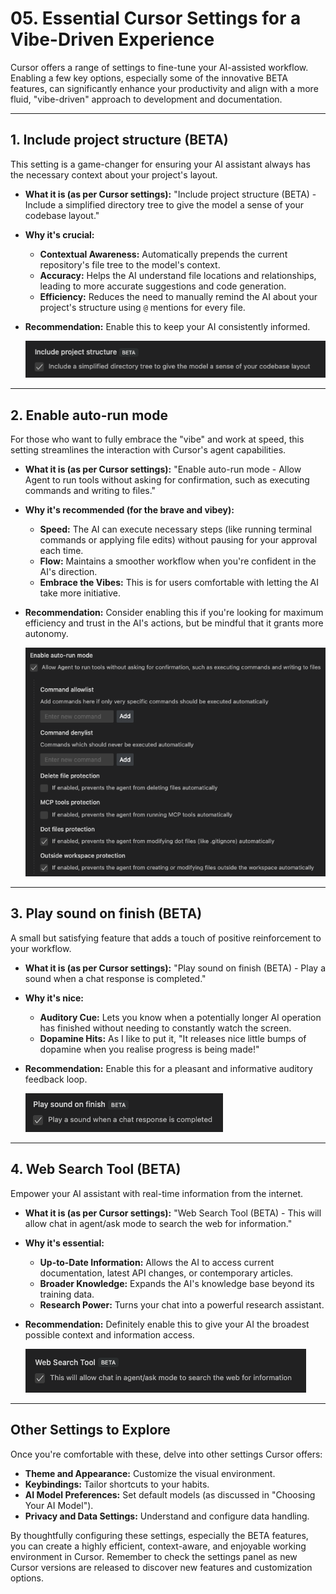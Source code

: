 # 05. Essential Cursor Settings for a Vibe-Driven Experience

Cursor offers a range of settings to fine-tune your AI-assisted workflow. Enabling a few key options, especially some of the innovative BETA features, can significantly enhance your productivity and align with a more fluid, "vibe-driven" approach to development and documentation.

---

## 1. Include project structure (BETA)

This setting is a game-changer for ensuring your AI assistant always has the necessary context about your project's layout.

-   **What it is (as per Cursor settings):** "Include project structure (BETA) - Include a simplified directory tree to give the model a sense of your codebase layout."
-   **Why it's crucial:**
    *   **Contextual Awareness:** Automatically prepends the current repository's file tree to the model's context.
    *   **Accuracy:** Helps the AI understand file locations and relationships, leading to more accurate suggestions and code generation.
    *   **Efficiency:** Reduces the need to manually remind the AI about your project's structure using `@` mentions for every file.
-   **Recommendation:** Enable this to keep your AI consistently informed.

    ![Include Project Structure Setting](../assets/include_project_structure.png)

---

## 2. Enable auto-run mode

For those who want to fully embrace the "vibe" and work at speed, this setting streamlines the interaction with Cursor's agent capabilities.

-   **What it is (as per Cursor settings):** "Enable auto-run mode - Allow Agent to run tools without asking for confirmation, such as executing commands and writing to files."
-   **Why it's recommended (for the brave and vibey):**
    *   **Speed:** The AI can execute necessary steps (like running terminal commands or applying file edits) without pausing for your approval each time.
    *   **Flow:** Maintains a smoother workflow when you're confident in the AI's direction.
    *   **Embrace the Vibes:** This is for users comfortable with letting the AI take more initiative.
-   **Recommendation:** Consider enabling this if you're looking for maximum efficiency and trust in the AI's actions, but be mindful that it grants more autonomy.

    ![Enable Auto-run Mode Setting](../assets/auto_run_mode.png)

---

## 3. Play sound on finish (BETA)

A small but satisfying feature that adds a touch of positive reinforcement to your workflow.

-   **What it is (as per Cursor settings):** "Play sound on finish (BETA) - Play a sound when a chat response is completed."
-   **Why it's nice:**
    *   **Auditory Cue:** Lets you know when a potentially longer AI operation has finished without needing to constantly watch the screen.
    *   **Dopamine Hits:** As I like to put it, "It releases nice little bumps of dopamine when you realise progress is being made!"
-   **Recommendation:** Enable this for a pleasant and informative auditory feedback loop.

    ![Play Sound on Finish Setting](../assets/play_sound_on_finish.png)

---

## 4. Web Search Tool (BETA)

Empower your AI assistant with real-time information from the internet.

-   **What it is (as per Cursor settings):** "Web Search Tool (BETA) - This will allow chat in agent/ask mode to search the web for information."
-   **Why it's essential:**
    *   **Up-to-Date Information:** Allows the AI to access current documentation, latest API changes, or contemporary articles.
    *   **Broader Knowledge:** Expands the AI's knowledge base beyond its training data.
    *   **Research Power:** Turns your chat into a powerful research assistant.
-   **Recommendation:** Definitely enable this to give your AI the broadest possible context and information access.

    ![Web Search Tool Setting](../assets/web_search_tool.png)

---

## Other Settings to Explore

Once you're comfortable with these, delve into other settings Cursor offers:

-   **Theme and Appearance:** Customize the visual environment.
-   **Keybindings:** Tailor shortcuts to your habits.
-   **AI Model Preferences:** Set default models (as discussed in "Choosing Your AI Model").
-   **Privacy and Data Settings:** Understand and configure data handling.

By thoughtfully configuring these settings, especially the BETA features, you can create a highly efficient, context-aware, and enjoyable working environment in Cursor. Remember to check the settings panel as new Cursor versions are released to discover new features and customization options. 